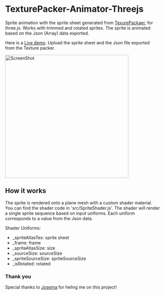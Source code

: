 # TexturePacker-Animator-Threejs
Sprite animation with the sprite sheet generated from [TexurePackaer](https://www.codeandweb.com/texturepacker), for three.js. Works with trimmed and rotated sprites. The sprite is animated based on the Json (Array) data exported. 

Here is a [Live demo](https://knowercoder.github.io/TexturePacker-Animator-Threejs/). Upload the sprite sheet and the Json file exported from the Texture packer.

<p align="left">
  <img src="https://github.com/user-attachments/assets/bfeb872d-a83b-46da-8682-e5b0357cf75e" alt="ScreenShot" width="400"/>
</p>

## How it works

The sprite is rendered onto a plane mesh with a custom shader material. You can find the shader code in 'src/SpriteShader.js'. The shader will render a single sprite sequence based on input uniforms. Each uniform corresponds to a value from the Json data.

Shader Uniforms:
- _spriteAtlasTex: sprite sheet
- _frame: frame
- _spriteAtlasSize: size
- _sourceSize: sourceSize
- _spriteSourceSize: spriteSourceSize
- _isRotated: rotated

### Thank you
Special thanks to [Josema](https://github.com/Josema) for heling me on this project!


